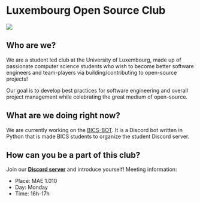 # Luxembourg Open Source Club 
![](https://media.giphy.com/media/Nx0rz3jtxtEre/giphy.gif)

## Who are we?
We are a student led club at the University of Luxembourg, made up of passionate computer science students who wish to become better software engineers and team-players via building/contributing to open-source projects!

Our goal is to develop best practices for software engineering and overall project management while celebrating the great medium of open-source.

## What are we doing right now?
We are currently working on the [BICS-BOT](https://github.com/Luxembourg-Open-Source-Club/BICS-BOT). It is a Discord bot written in Python that is made BICS students to organize the student Discord server.

## How can you be a part of this club?
Join our [**Discord server**](https://discord.gg/m9q7X7mBM4) and introduce yourself!
Meeting information:
- Place: MAE 1.010
- Day: Monday
- Time: 16h-17h
